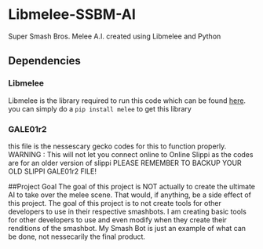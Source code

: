 # Libmelee-SSBM-AI
Super Smash Bros. Melee A.I. created using Libmelee and Python

## Dependencies
### Libmelee
Libmelee is the library required to run this code which can be found [here](https://github.com/altf4/libmelee). you can simply do a ```pip install melee``` to get this library
### GALE01r2
this file is the nessescary gecko codes for this to function properly. WARNING : This will not let you connect online to Online Slippi as the codes are for an older version of slippi
PLEASE REMEMBER TO BACKUP YOUR OLD SLIPPI GALE01r2 FILE!

##Project Goal
The goal of this project is NOT actually to create the ultimate AI to take over the melee scene. That would, if anything, be a side effect of this project. The goal of this project is to not create tools for other developers to use in their respective smashbots. I am creating basic tools for other developers to use and even modify when they create their renditions of the smashbot. My Smash Bot is just an example of what can be done, not nessecarily the final product.
